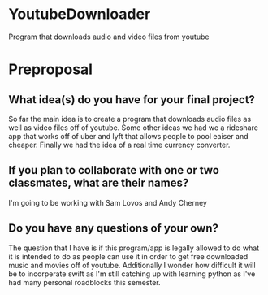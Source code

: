 # YoutubeDownloader
Program that downloads audio and video files from youtube
# Preproposal

## What idea(s) do you have for your final project?
So far the main idea is to create a program that downloads audio files as well as video files off of youtube. Some other ideas we had we a rideshare app that works 
off of uber and lyft that allows people to pool eaiser and cheaper. Finally we had the idea of a real time currency converter.
## If you plan to collaborate with one or two classmates, what are their names?
I'm going to be working with Sam Lovos and Andy Cherney


## Do you have any questions of your own?
The question that I have is if this program/app is legally allowed to do what it is intended to do as people can use it in order to get free downloaded music and
movies off of youtube. Additionally I wonder how difficult it will be to incorperate swift as I'm still catching up with learning python as I've had many personal 
roadblocks this semester.

